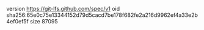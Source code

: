version https://git-lfs.github.com/spec/v1
oid sha256:65e0c75e13344152d79d5cacd7be178f682fe2a216d9962ef4a33e2b4ef0ef5f
size 87095
